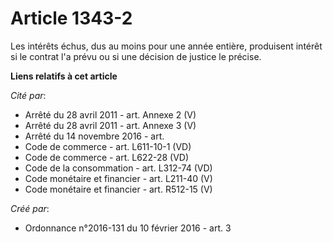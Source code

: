 # Article 1343-2

Les intérêts échus, dus au moins pour une année entière, produisent intérêt si le contrat l'a prévu ou si une décision de
justice le précise.

**Liens relatifs à cet article**

_Cité par_:

  - Arrêté du 28 avril 2011 - art. Annexe 2 (V)
  - Arrêté du 28 avril 2011 - art. Annexe 3 (V)
  - Arrêté du 14 novembre 2016 - art.
  - Code de commerce - art. L611-10-1 (VD)
  - Code de commerce - art. L622-28 (VD)
  - Code de la consommation - art. L312-74 (VD)
  - Code monétaire et financier - art. L211-40 (V)
  - Code monétaire et financier - art. R512-15 (V)

_Créé par_:

  - Ordonnance n°2016-131 du 10 février 2016 - art. 3
